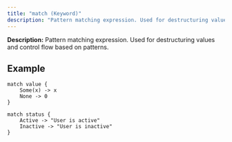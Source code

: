 ```yaml
---
title: "match (Keyword)"
description: "Pattern matching expression. Used for destructuring values and control flow based on patterns."
---
```


**Description:** Pattern matching expression. Used for destructuring values and control flow based on patterns.

## Example

```osprey
match value {
    Some(x) -> x
    None -> 0
}

match status {
    Active -> "User is active"
    Inactive -> "User is inactive"
}
```

